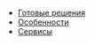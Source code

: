- [Готовые решения](готовые%20решения/Готовые%20решения.md)
- [Особенности](особенности/Особенности.md)
- [Сервисы](Сервисы.md)
